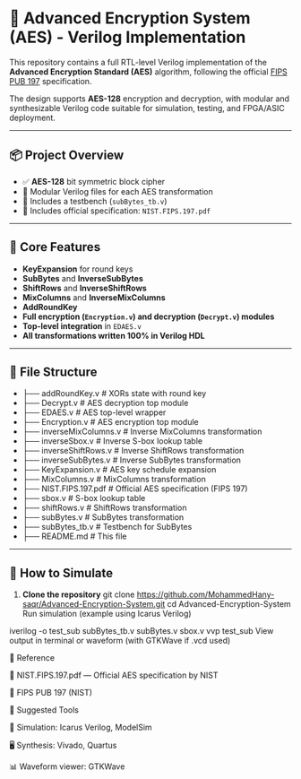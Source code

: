 # 🔐 Advanced Encryption System (AES) - Verilog Implementation

This repository contains a full RTL-level Verilog implementation of the **Advanced Encryption Standard (AES)** algorithm, following the official [FIPS PUB 197](https://csrc.nist.gov/publications/detail/fips/197/final) specification.

The design supports **AES-128** encryption and decryption, with modular and synthesizable Verilog code suitable for simulation, testing, and FPGA/ASIC deployment.

---

## 📦 Project Overview

- ✅ **AES-128** bit symmetric block cipher  
- 🧩 Modular Verilog files for each AES transformation  
- 🧪 Includes a testbench (`subBytes_tb.v`)  
- 📄 Includes official specification: `NIST.FIPS.197.pdf`

---

## 🧠 Core Features

- **KeyExpansion** for round keys  
- **SubBytes** and **InverseSubBytes**  
- **ShiftRows** and **InverseShiftRows**  
- **MixColumns** and **InverseMixColumns**  
- **AddRoundKey**  
- **Full encryption (`Encryption.v`) and decryption (`Decrypt.v`) modules**  
- **Top-level integration** in `EDAES.v`  
- **All transformations written 100% in Verilog HDL**

---

## 📁 File Structure

- ├── addRoundKey.v # XORs state with round key
- ├── Decrypt.v # AES decryption top module
- ├── EDAES.v # AES top-level wrapper
- ├── Encryption.v # AES encryption top module
- ├── inverseMixColumns.v # Inverse MixColumns transformation
- ├── inverseSbox.v # Inverse S-box lookup table
- ├── inverseShiftRows.v # Inverse ShiftRows transformation
- ├── inverseSubBytes.v # Inverse SubBytes transformation
- ├── KeyExpansion.v # AES key schedule expansion
- ├── MixColumns.v # MixColumns transformation
- ├── NIST.FIPS.197.pdf # Official AES specification (FIPS 197)
- ├── sbox.v # S-box lookup table
- ├── shiftRows.v # ShiftRows transformation
- ├── subBytes.v # SubBytes transformation
- ├── subBytes_tb.v # Testbench for SubBytes
- ├── README.md # This file

---

## 🚀 How to Simulate

1. **Clone the repository**
git clone https://github.com/MohammedHany-saqr/Advanced-Encryption-System.git
cd Advanced-Encryption-System
Run simulation (example using Icarus Verilog)

iverilog -o test_sub subBytes_tb.v subBytes.v sbox.v
vvp test_sub
View output in terminal or waveform (with GTKWave if .vcd used)

📖 Reference

📄 NIST.FIPS.197.pdf — Official AES specification by NIST

🔗 FIPS PUB 197 (NIST)


📘 Suggested Tools

🧪 Simulation: Icarus Verilog, ModelSim

🖥️ Synthesis: Vivado, Quartus

📊 Waveform viewer: GTKWave
